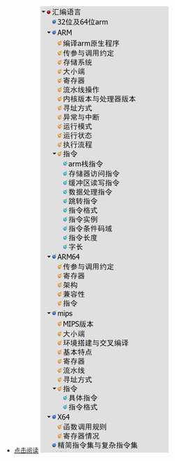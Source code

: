 * [点击阅读](https://htmlpreview.github.io/?https://github.com/fdgnneig/myblog/blob/main/%E5%9F%BA%E7%A1%80%E7%9F%A5%E8%AF%86/%E6%B1%87%E7%BC%96%E8%AF%AD%E8%A8%80_HTML/index.html)
![](pic/2024-07-19-18-58-51.png)